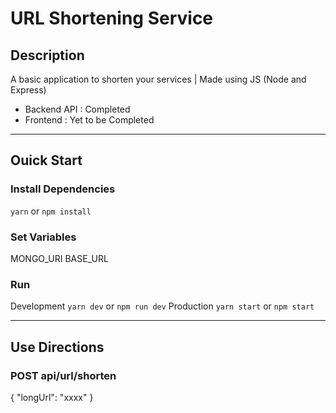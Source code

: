 # URL Shortening Service

## Description
A basic application to shorten your services | Made using JS (Node and Express)
- Backend API : Completed
- Frontend  : Yet to be Completed
---

## Ouick Start

### Install Dependencies
``yarn`` or ``npm install``

### Set Variables
MONGO_URI
BASE_URL


### Run
Development
``yarn dev`` or ``npm run dev``
Production
``yarn start`` or ``npm start``

---

## Use Directions

### POST api/url/shorten

{ "longUrl": "xxxx" }